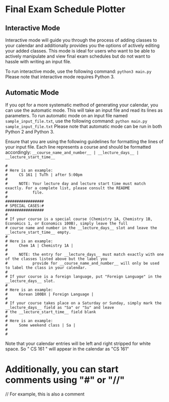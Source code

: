 # Final Exam Schedule Plotter

## Interactive Mode

Interactive mode will guide you through the process of adding classes to your calendar and additionally provides you the options of actively editing your added classes.
This mode is ideal for users who want to be able to actively manipulate and view final exam schedules but do not want to hassle with writing an input file.

To run interactive mode, use the following command:
```python3 main.py```
Please note that interactive mode requires Python 3.

## Automatic Mode

If you opt for a more systematic method of generating your calendar, you can use the automatic mode. This will take an input file and read its lines as parameters.
To run automatic mode on an input file named `sample_input_file.txt`, use the following command:
```python main.py sample_input_file.txt```
Please note that automatic mode can be run in both Python 2 and Python 3.

Ensure that you are using the following guidelines for formatting the lines of your input file. Each line represents a course and should be formatted accordingly:
```__course_name_and_number__ | __lecture_days__ | __lecture_start_time__```
```
#
# Here is an example:
#     CS 161 | TuTh | after 5:00pm
#
#     NOTE: Your lecture day and lecture start time must match exactly. For a complete list, please consult the README
#           file.
#
#################
# SPECIAL CASES:#
#################
#
# If your course is a special course (Chemistry 1A, Chemistry 1B, Economics 1, or Economics 100B), simply leave the full
# course name and number in the __lecture_days__ slot and leave the __lecture_start_time__ empty.
#
# Here is an example:
#     Chem 1A | Chemistry 1A |
#
#     NOTE: the entry for __lecture_days__ must match exactly with one of the classes listed above but the label you
#           provide for __course_name_and_number__ will only be used to label the class in your calendar.
#
# If your course is a foreign language, put "Foreign Language" in the __lecture_days__ slot.
#
# Here is an example:
#     Korean 100BX | Foreign Language |
#
# If your course takes place on a Saturday or Sunday, simply mark the __lecture_days__ field as "Sa" or "Su" and leave
# the __lecture_start_time__ field blank
#
# Here is an example:
#     Some weekend class | Sa |
#
#
```
Note that your calendar entries will be left and right stripped for white space. So "       CS 161        " will appear in the calendar as "CS 161"
# Additionally, you can start comments using "#" or "//"
// For example, this is also a comment